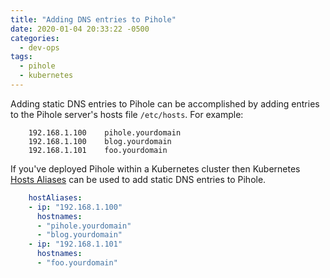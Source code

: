 ```yaml
---
title: "Adding DNS entries to Pihole"
date: 2020-01-04 20:33:22 -0500
categories:
  - dev-ops
tags:
  - pihole
  - kubernetes
---
```


Adding static DNS entries to Pihole can be accomplished by adding entries to the Pihole server's hosts file `/etc/hosts`. For example:

``` shell
    192.168.1.100    pihole.yourdomain
    192.168.1.100    blog.yourdomain
    192.168.1.101    foo.yourdomain
```

If you've deployed Pihole within a Kubernetes cluster then Kubernetes [Hosts Aliases](https://kubernetes.io/docs/concepts/services-networking/add-entries-to-pod-etc-hosts-with-host-aliases/) can be used to add static DNS entries to Pihole.

``` yaml
    hostAliases:
    - ip: "192.168.1.100"
      hostnames:
      - "pihole.yourdomain"
      - "blog.yourdomain"
    - ip: "192.168.1.101"
      hostnames:
      - "foo.yourdomain"
```
